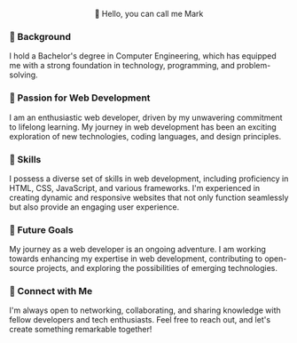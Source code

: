 <p align="center">👋 Hello, you can call me Mark</p>
<p><h3>👀 Background</h3> I hold a Bachelor's degree in Computer Engineering, which has equipped me with a strong foundation in technology, programming, and problem-solving.</p>
<p><h3>🌱 Passion for Web Development</h3> I am an enthusiastic web developer, driven by my unwavering commitment to lifelong learning. My journey in web development has been an exciting exploration of new technologies, coding languages, and design principles.</p>
<p><h3>🔧 Skills</h3> I possess a diverse set of skills in web development, including proficiency in HTML, CSS, JavaScript, and various frameworks. I'm experienced in creating dynamic and responsive websites that not only function seamlessly but also provide an engaging user experience.</p>
<p><h3>🚀 Future Goals</h3> My journey as a web developer is an ongoing adventure. I am working towards enhancing my expertise in web development, contributing to open-source projects, and exploring the possibilities of emerging technologies.
</p>
<p><h3> 🤝 Connect with Me</h3> I'm always open to networking, collaborating, and sharing knowledge with fellow developers and tech enthusiasts. Feel free to reach out, and let's create something remarkable together!
</p>

